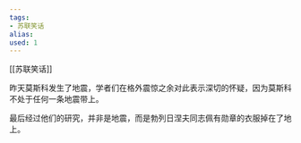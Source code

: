 ```yaml
---
tags: 
- 苏联笑话 
alias:
used: 1
---
```

[[苏联笑话]]


昨天莫斯科发生了地震，学者们在格外震惊之余对此表示深切的怀疑，因为莫斯科不处于任何一条地震带上。

最后经过他们的研究，并非是地震，而是勃列日涅夫同志佩有勋章的衣服掉在了地上。 

